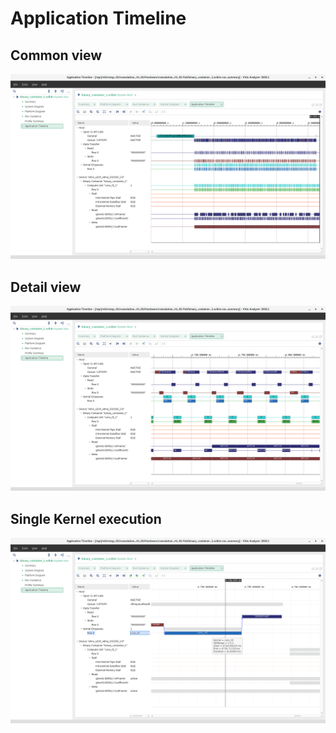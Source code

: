 # Application Timeline
## Common view

![common](./app_timeline_common.png)

## Detail view

![detail](./app_timeline_detail.png)

## Single Kernel execution

![single](./app_timeline_single.png)